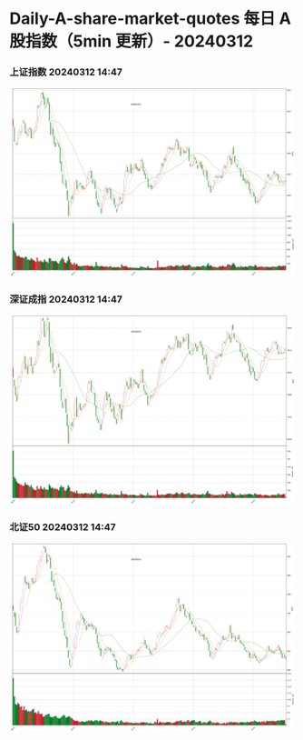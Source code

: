 
# Daily-A-share-market-quotes 每日 A 股指数（5min 更新）- 20240312

### 上证指数 20240312 14:47
![](./fig/2024/3/20240312-sh000001.png)

### 深证成指 20240312 14:47
![](./fig/2024/3/20240312-sz399001.png)

### 北证50 20240312 14:47
![](./fig/2024/3/20240312-bj899050.png)
